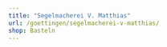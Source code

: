 ```yaml
---
title: "Segelmacherei V. Matthias"
url: /goettingen/segelmacherei-v-matthias/
shop: Basteln
---
```

